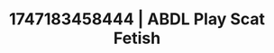 ---
categories:
- Immersive passion
- Back arch
- Ethical porn
- 3D animation
- Deepthroat
image: /assets/images/1747183458444.jpg
layout: post
seo:
  description: Featured content with artistic Scat Fetish, ABDL Play. HD images available.
  keywords: Scat Fetish, ABDL Play
  og_image: /assets/images/1747183458444.jpg
  schema_type: VisualArtwork
tags:
- ABDL Play
- '#1747183458444'
- Scat Fetish
title: 1747183458444 | ABDL Play Scat Fetish
---